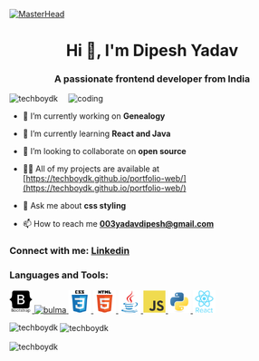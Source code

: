 [![MasterHead](https://www.digitalsolutionservices.com/img/services/web%20development.gif)](https://www.linkedin.com/in/dipesh-yadav-174911212/)

<h1 align="center">Hi 👋, I'm Dipesh Yadav</h1>
<h3 align="center">A passionate frontend developer from India</h3>
<img src="https://cdn.dribbble.com/users/1162077/screenshots/3848914/programmer.gif" align="right" alt="coding" width="400" >

<p align="left"> <img src="https://komarev.com/ghpvc/?username=techboydk&label=Profile%20views&color=0e75b6&style=flat" alt="techboydk" /> </p>

- 🔭 I’m currently working on **Genealogy**

- 🌱 I’m currently learning **React and Java**

- 👯 I’m looking to collaborate on **open source**

- 👨‍💻 All of my projects are available at [https://techboydk.github.io/portfolio-web/](https://techboydk.github.io/portfolio-web/)

- 💬 Ask me about **css styling**

- 📫 How to reach me **003yadavdipesh@gmail.com**

<h3 align="left">Connect with me: <a href="https://www.linkedin.com/in/dipesh-yadav-174911212/">Linkedin<a/> </h3>
<p align="left">
</p>

<h3 align="left">Languages and Tools:</h3>
<p align="left"> <a href="https://getbootstrap.com" target="_blank" rel="noreferrer"> <img src="https://raw.githubusercontent.com/devicons/devicon/master/icons/bootstrap/bootstrap-plain-wordmark.svg" alt="bootstrap" width="40" height="40"/> </a> <a href="https://bulma.io/" target="_blank" rel="noreferrer"> <img src="https://raw.githubusercontent.com/gilbarbara/logos/804dc257b59e144eaca5bc6ffd16949752c6f789/logos/bulma.svg" alt="bulma" width="40" height="40"/> </a> <a href="https://www.w3schools.com/css/" target="_blank" rel="noreferrer"> <img src="https://raw.githubusercontent.com/devicons/devicon/master/icons/css3/css3-original-wordmark.svg" alt="css3" width="40" height="40"/> </a> <a href="https://www.w3.org/html/" target="_blank" rel="noreferrer"> <img src="https://raw.githubusercontent.com/devicons/devicon/master/icons/html5/html5-original-wordmark.svg" alt="html5" width="40" height="40"/> </a> <a href="https://www.java.com" target="_blank" rel="noreferrer"> <img src="https://raw.githubusercontent.com/devicons/devicon/master/icons/java/java-original.svg" alt="java" width="40" height="40"/> </a> <a href="https://developer.mozilla.org/en-US/docs/Web/JavaScript" target="_blank" rel="noreferrer"> <img src="https://raw.githubusercontent.com/devicons/devicon/master/icons/javascript/javascript-original.svg" alt="javascript" width="40" height="40"/> </a> <a href="https://www.python.org" target="_blank" rel="noreferrer"> <img src="https://raw.githubusercontent.com/devicons/devicon/master/icons/python/python-original.svg" alt="python" width="40" height="40"/> </a> <a href="https://reactjs.org/" target="_blank" rel="noreferrer"> <img src="https://raw.githubusercontent.com/devicons/devicon/master/icons/react/react-original-wordmark.svg" alt="react" width="40" height="40"/> </a> </p>

<p><img align="left" src="https://github-readme-stats.vercel.app/api/top-langs?username=techboydk&show_icons=true&locale=en&layout=compact" alt="techboydk" /></p>

<p>&nbsp;<img align="center" src="https://github-readme-stats.vercel.app/api?username=techboydk&show_icons=true&locale=en" alt="techboydk" /></p>

<p><img align="center" src="https://github-readme-streak-stats.herokuapp.com/?user=techboydk&" alt="techboydk" /></p>
